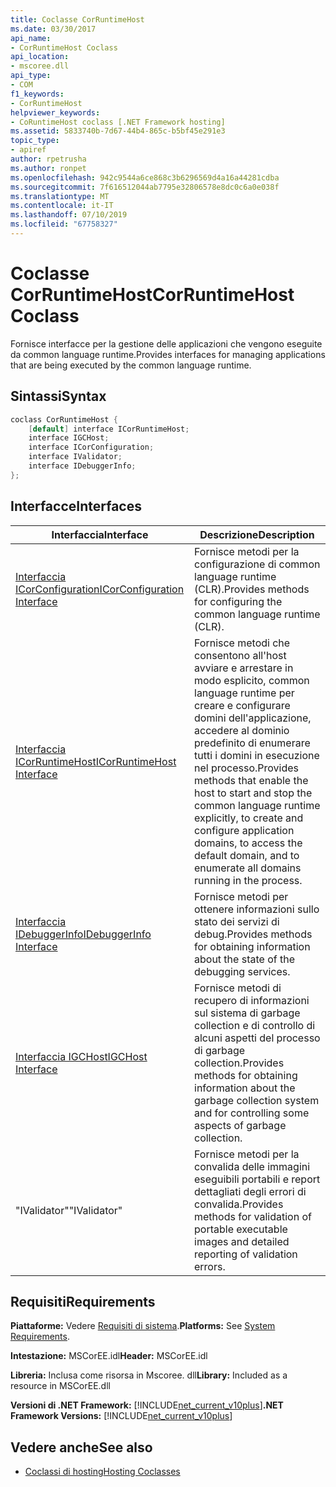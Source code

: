 ```yaml
---
title: Coclasse CorRuntimeHost
ms.date: 03/30/2017
api_name:
- CorRuntimeHost Coclass
api_location:
- mscoree.dll
api_type:
- COM
f1_keywords:
- CorRuntimeHost
helpviewer_keywords:
- CoRuntimeHost coclass [.NET Framework hosting]
ms.assetid: 5833740b-7d67-44b4-865c-b5bf45e291e3
topic_type:
- apiref
author: rpetrusha
ms.author: ronpet
ms.openlocfilehash: 942c9544a6ce868c3b6296569d4a16a44281cdba
ms.sourcegitcommit: 7f616512044ab7795e32806578e8dc0c6a0e038f
ms.translationtype: MT
ms.contentlocale: it-IT
ms.lasthandoff: 07/10/2019
ms.locfileid: "67758327"
---
```

# <a name="corruntimehost-coclass"></a><span data-ttu-id="e725a-102">Coclasse CorRuntimeHost</span><span class="sxs-lookup"><span data-stu-id="e725a-102">CorRuntimeHost Coclass</span></span>
<span data-ttu-id="e725a-103">Fornisce interfacce per la gestione delle applicazioni che vengono eseguite da common language runtime.</span><span class="sxs-lookup"><span data-stu-id="e725a-103">Provides interfaces for managing applications that are being executed by the common language runtime.</span></span>  
  
## <a name="syntax"></a><span data-ttu-id="e725a-104">Sintassi</span><span class="sxs-lookup"><span data-stu-id="e725a-104">Syntax</span></span>  
  
```cpp  
coclass CorRuntimeHost {  
    [default] interface ICorRuntimeHost;  
    interface IGCHost;  
    interface ICorConfiguration;  
    interface IValidator;  
    interface IDebuggerInfo;  
};  
```  
  
## <a name="interfaces"></a><span data-ttu-id="e725a-105">Interfacce</span><span class="sxs-lookup"><span data-stu-id="e725a-105">Interfaces</span></span>  
  
|<span data-ttu-id="e725a-106">Interfaccia</span><span class="sxs-lookup"><span data-stu-id="e725a-106">Interface</span></span>|<span data-ttu-id="e725a-107">Descrizione</span><span class="sxs-lookup"><span data-stu-id="e725a-107">Description</span></span>|  
|---------------|-----------------|  
|[<span data-ttu-id="e725a-108">Interfaccia ICorConfiguration</span><span class="sxs-lookup"><span data-stu-id="e725a-108">ICorConfiguration Interface</span></span>](../../../../docs/framework/unmanaged-api/hosting/icorconfiguration-interface.md)|<span data-ttu-id="e725a-109">Fornisce metodi per la configurazione di common language runtime (CLR).</span><span class="sxs-lookup"><span data-stu-id="e725a-109">Provides methods for configuring the common language runtime (CLR).</span></span>|  
|[<span data-ttu-id="e725a-110">Interfaccia ICorRuntimeHost</span><span class="sxs-lookup"><span data-stu-id="e725a-110">ICorRuntimeHost Interface</span></span>](../../../../docs/framework/unmanaged-api/hosting/icorruntimehost-interface.md)|<span data-ttu-id="e725a-111">Fornisce metodi che consentono all'host avviare e arrestare in modo esplicito, common language runtime per creare e configurare domini dell'applicazione, accedere al dominio predefinito di enumerare tutti i domini in esecuzione nel processo.</span><span class="sxs-lookup"><span data-stu-id="e725a-111">Provides methods that enable the host to start and stop the common language runtime explicitly, to create and configure application domains, to access the default domain, and to enumerate all domains running in the process.</span></span>|  
|[<span data-ttu-id="e725a-112">Interfaccia IDebuggerInfo</span><span class="sxs-lookup"><span data-stu-id="e725a-112">IDebuggerInfo Interface</span></span>](../../../../docs/framework/unmanaged-api/hosting/idebuggerinfo-interface.md)|<span data-ttu-id="e725a-113">Fornisce metodi per ottenere informazioni sullo stato dei servizi di debug.</span><span class="sxs-lookup"><span data-stu-id="e725a-113">Provides methods for obtaining information about the state of the debugging services.</span></span>|  
|[<span data-ttu-id="e725a-114">Interfaccia IGCHost</span><span class="sxs-lookup"><span data-stu-id="e725a-114">IGCHost Interface</span></span>](../../../../docs/framework/unmanaged-api/hosting/igchost-interface.md)|<span data-ttu-id="e725a-115">Fornisce metodi di recupero di informazioni sul sistema di garbage collection e di controllo di alcuni aspetti del processo di garbage collection.</span><span class="sxs-lookup"><span data-stu-id="e725a-115">Provides methods for obtaining information about the garbage collection system and for controlling some aspects of garbage collection.</span></span>|  
|<span data-ttu-id="e725a-116">"IValidator"</span><span class="sxs-lookup"><span data-stu-id="e725a-116">"IValidator"</span></span>|<span data-ttu-id="e725a-117">Fornisce metodi per la convalida delle immagini eseguibili portabili e report dettagliati degli errori di convalida.</span><span class="sxs-lookup"><span data-stu-id="e725a-117">Provides methods for validation of portable executable images and detailed reporting of validation errors.</span></span>|  
  
## <a name="requirements"></a><span data-ttu-id="e725a-118">Requisiti</span><span class="sxs-lookup"><span data-stu-id="e725a-118">Requirements</span></span>  
 <span data-ttu-id="e725a-119">**Piattaforme:** Vedere [Requisiti di sistema](../../../../docs/framework/get-started/system-requirements.md).</span><span class="sxs-lookup"><span data-stu-id="e725a-119">**Platforms:** See [System Requirements](../../../../docs/framework/get-started/system-requirements.md).</span></span>  
  
 <span data-ttu-id="e725a-120">**Intestazione:** MSCorEE.idl</span><span class="sxs-lookup"><span data-stu-id="e725a-120">**Header:** MSCorEE.idl</span></span>  
  
 <span data-ttu-id="e725a-121">**Libreria:** Inclusa come risorsa in Mscoree. dll</span><span class="sxs-lookup"><span data-stu-id="e725a-121">**Library:** Included as a resource in MSCorEE.dll</span></span>  
  
 <span data-ttu-id="e725a-122">**Versioni di .NET Framework:** [!INCLUDE[net_current_v10plus](../../../../includes/net-current-v10plus-md.md)]</span><span class="sxs-lookup"><span data-stu-id="e725a-122">**.NET Framework Versions:** [!INCLUDE[net_current_v10plus](../../../../includes/net-current-v10plus-md.md)]</span></span>  
  
## <a name="see-also"></a><span data-ttu-id="e725a-123">Vedere anche</span><span class="sxs-lookup"><span data-stu-id="e725a-123">See also</span></span>

- [<span data-ttu-id="e725a-124">Coclassi di hosting</span><span class="sxs-lookup"><span data-stu-id="e725a-124">Hosting Coclasses</span></span>](../../../../docs/framework/unmanaged-api/hosting/hosting-coclasses.md)
